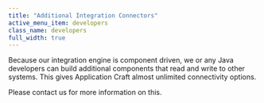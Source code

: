```yaml
---
title: "Additional Integration Connectors"
active_menu_item: developers
class_name: developers
full_width: true
---
```



Because our integration engine is component driven, we or any Java developers can build additional components that read and write to other systems. This gives Application Craft almost unlimited connectivity options.

Please contact us for more information on this.


